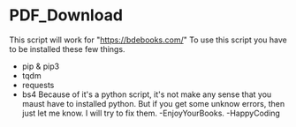 # PDF_Download

This script will work for "https://bdebooks.com/" 
To use this script you have to be installed these few things.
- pip & pip3
- tqdm
- requests
- bs4
Because of it's a python script, it's not make any sense that you maust have to installed python. But if you get some unknow errors, then just let me know. I will try to fix them.
-EnjoyYourBooks.
-HappyCoding
